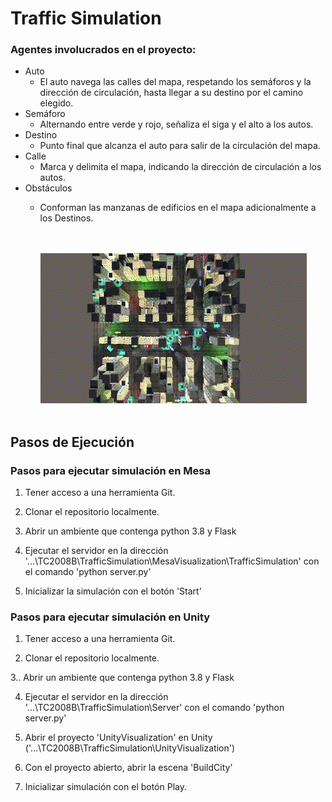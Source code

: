 
# Traffic Simulation

### Agentes involucrados en el proyecto:
-	Auto
    - El auto navega las calles del mapa, respetando los semáforos y la dirección de circulación, hasta llegar a su destino por el camino elegido.
-	Semáforo
    - Alternando entre verde y rojo, señaliza el siga y el alto a los autos.
-	Destino
    - Punto final que alcanza el auto para salir de la circulación del mapa.
-   Calle
    - Marca y delimita el mapa, indicando la dirección de circulación a los autos.
-   Obstáculos
    - Conforman las manzanas de edificios en el mapa adicionalmente a los Destinos.


        <br><br>![alt-text](https://github.com/G3RZZZ/TC2008B/blob/main/Documentation/TrafficGif.gif)<br><br>


## Pasos de Ejecución

### Pasos para ejecutar simulación en Mesa

1. Tener acceso a una herramienta Git.

2. Clonar el repositorio localmente.

3. Abrir un ambiente que contenga python 3.8 y Flask

4. Ejecutar el servidor en la dirección '...\TC2008B\TrafficSimulation\MesaVisualization\TrafficSimulation' con el comando 'python server.py'

5. Inicializar la simulación con el botón 'Start'

### Pasos para ejecutar simulación en Unity

1.	Tener acceso a una herramienta Git.

2.  Clonar el repositorio localmente.

3.. Abrir un ambiente que contenga python 3.8 y Flask

4. Ejecutar el servidor en la dirección '...\TC2008B\TrafficSimulation\Server' con el comando 'python server.py'

5. Abrir el proyecto 'UnityVisualization' en Unity ('...\TC2008B\TrafficSimulation\UnityVisualization')

6. Con el proyecto abierto, abrir la escena 'BuildCity'

7. Inicializar simulación con el botón Play.
